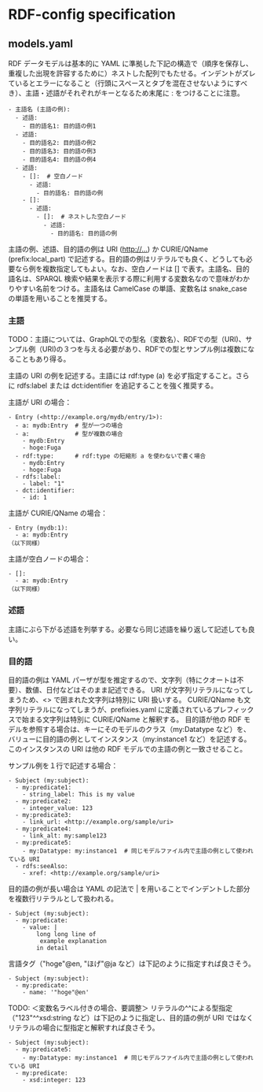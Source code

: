 # RDF-config specification

## models.yaml

RDF データモデルは基本的に YAML に準拠した下記の構造で（順序を保存し、重複した出現を許容するために）ネストした配列でもたせる。インデントがズレているとエラーになること（行頭にスペースとタブを混在させないようにすべき）、主語・述語がそれぞれがキーとなるため末尾に : をつけることに注意。

```
- 主語名 (主語の例):
  - 述語:
    - 目的語名1: 目的語の例1
  - 述語:
    - 目的語名2: 目的語の例2
    - 目的語名3: 目的語の例3
    - 目的語名4: 目的語の例4
  - 述語:
    - []:  # 空白ノード
      - 述語:
        - 目的語名: 目的語の例
    - []:
      - 述語:
        - []:  # ネストした空白ノード
          - 述語:
            - 目的語名: 目的語の例
```

主語の例、述語、目的語の例は URI (<http://...>) か CURIE/QName (prefix:local_part) で記述する。目的語の例はリテラルでも良く、どうしても必要なら例を複数指定してもよい。なお、空白ノードは [] で表す。主語名、目的語名は、SPARQL 検索や結果を表示する際に利用する変数名なので意味がわかりやすい名前をつける。主語名は CamelCase の単語、変数名は snake_case の単語を用いることを推奨する。

### 主語

TODO：主語については、GraphQLでの型名（変数名）、RDFでの型（URI)、サンプル例（URI)の３つを与える必要があり、RDFでの型とサンプル例は複数になることもあり得る。

主語の URI の例を記述する。主語には rdf:type (a) を必ず指定すること。さらに rdfs:label または dct:identifier を追記することを強く推奨する。

主語が URI の場合：
```
- Entry (<http://example.org/mydb/entry/1>):
  - a: mydb:Entry  # 型が一つの場合
  - a:             # 型が複数の場合
    - mydb:Entry
    - hoge:Fuga
  - rdf:type:      # rdf:type の短縮形 a を使わないで書く場合
    - mydb:Entry
    - hoge:Fuga
  - rdfs:label:
    - label: "1"
  - dct:identifier:
    - id: 1
```

主語が CURIE/QName の場合：
```
- Entry (mydb:1):
  - a: mydb:Entry
（以下同様）
```

主語が空白ノードの場合：
```
- []:
  - a: mydb:Entry
（以下同様）
```

### 述語

主語にぶら下がる述語を列挙する。必要なら同じ述語を繰り返して記述しても良い。

### 目的語

目的語の例は YAML パーザが型を推定するので、文字列（特にクオートは不要）、数値、日付などはそのまま記述できる。
URI が文字列リテラルになってしまうため、<> で囲まれた文字列は特別に URI 扱いする。
CURIE/QName も文字列リテラルになってしまうが、prefixies.yaml に定義されているプレフィックスで始まる文字列は特別に CURIE/QName と解釈する。
目的語が他の RDF モデルを参照する場合は、キーにそのモデルのクラス（my:Datatype など）を、バリューに目的語の例としてインスタンス（my:instance1 など）を記述する。
このインスタンスの URI は他の RDF モデルでの主語の例と一致させること。

サンプル例を１行で記述する場合：
```
- Subject (my:subject):
  - my:predicate1:
    - string_label: This is my value
  - my:predicate2:
    - integer_value: 123
  - my:predicate3:
    - link_url: <http://example.org/sample/uri>
  - my:predicate4:
    - link_alt: my:sample123
  - my:predicate5:
    - my:Datatype: my:instance1  # 同じモデルファイル内で主語の例として使われている URI
  - rdfs:seeAlso:
    - xref: <http://example.org/sample/uri>
```

目的語の例が長い場合は YAML の記法で | を用いることでインデントした部分を複数行リテラルとして扱われる。

```
- Subject (my:subject):
  - my:predicate:
    - value: |
        long long line of
         example explanation
        in detail
```

言語タグ（"hoge"@en, "ほげ"@ja など）は下記のように指定すれば良さそう。

```
- Subject (my:subject):
  - my:predicate:
    - name: '"hoge"@en'
```

TODO: ＜変数名ラベル付きの場合、要調整＞ リテラルの^^による型指定（"123"^^xsd:string など）は下記のように指定し、目的語の例が URI ではなくリテラルの場合に型指定と解釈すれば良さそう。

```
- Subject (my:subject):
  - my:predicate5:
    - my:Datatype: my:instance1  # 同じモデルファイル内で主語の例として使われている URI
  - my:predicate:
    - xsd:integer: 123
```

